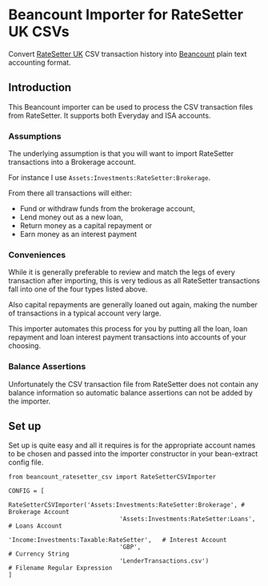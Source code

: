 # Beancount Importer for RateSetter UK CSVs
Convert [RateSetter UK](https://www.ratesetter.com/) CSV transaction history into [Beancount](http://furius.ca/beancount/) plain text accounting format.

## Introduction
This Beancount importer can be used to process the CSV transaction files from RateSetter. It supports both Everyday and ISA accounts.

### Assumptions
The underlying assumption is that you will want to import RateSetter transactions into a Brokerage account. 

For instance I use `Assets:Investments:RateSetter:Brokerage`.

From there all transactions will either:
- Fund or withdraw funds from the brokerage account,
- Lend money out as a new loan,
- Return money as a capital repayment or
- Earn money as an interest payment

### Conveniences
While it is generally preferable to review and match the legs of every transaction after importing, this is very tedious as all RateSetter transactions fall into one of the four types listed above. 

Also capital repayments are generally loaned out again, making the number of transactions in a typical account very large. 

This importer automates this process for you by putting all the loan, loan repayment and loan interest payment transactions into accounts of your choosing.

### Balance Assertions
Unfortunately the CSV transaction file from RateSetter does not contain any balance information so automatic balance assertions can not be added by the importer. 

## Set up
Set up is quite easy and all it requires is for the appropriate account names to be chosen and passed into the importer constructor in your bean-extract config file.

    from beancount_ratesetter_csv import RateSetterCSVImporter
     
	CONFIG = [
             RateSetterCSVImporter('Assets:Investments:RateSetter:Brokerage', # Brokerage Account
                                   'Assets:Investments:RateSetter:Loans',     # Loans Account
                                   'Income:Investments:Taxable:RateSetter',   # Interest Account
                                   'GBP',                                     # Currency String
                                   'LenderTransactions.csv')                  # Filename Regular Expression
	]
